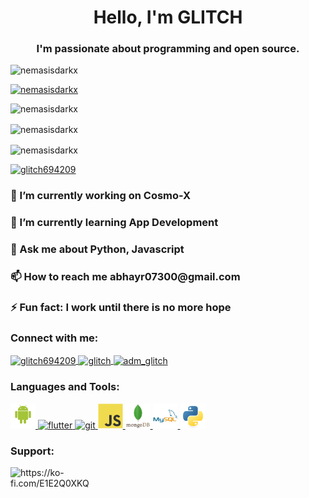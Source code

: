 <div align="center">
  <h1>Hello, I'm GLITCH</h1>
  <h3>I'm passionate about programming and open source.</h3>
</div>

<p align="left">
  <img src="https://profile-48ks.onrender.com/image?" alt="nemasisdarkx" />
</p>

<p align="left">
  <a href="https://github.com/ryo-ma/github-profile-trophy">
    <img src="https://github-profile-trophy.vercel.app/?username=nemasisdarkx" alt="nemasisdarkx" />
  </a>
</p>
<p>
  <img src="https://github-readme-stats.vercel.app/api/top-langs?username=nemasisdarkx&show_icons=true&locale=en&layout=compact" alt="nemasisdarkx" />
</p>

<p>
  <img align="center" src="https://github-readme-stats.vercel.app/api?username=nemasisdarkx&show_icons=true&locale=en" alt="nemasisdarkx" />
</p>

<p>
  <img align="center" src="https://github-readme-streak-stats.herokuapp.com/?user=nemasisdarkx&" alt="nemasisdarkx" />
</p>

<p align="left">
  <a href="https://twitter.com/glitch694209" target="blank">
    <img src="https://img.shields.io/twitter/follow/glitch694209?logo=twitter&style=for-the-badge" alt="glitch694209" />
  </a>
</p>

<div align="left">
  <h3>🔭 I’m currently working on <strong>Cosmo-X</strong></h3>
  <h3>🌱 I’m currently learning <strong>App Development</strong></h3>
  <h3>💬 Ask me about <strong>Python, Javascript</strong></h3>
  <h3>📫 How to reach me <strong>abhayr07300@gmail.com</strong></h3>
  <h3>⚡ Fun fact: <strong>I work until there is no more hope</strong></h3>
</div>

<h3 align="left">Connect with me:</h3>
<p align="left">
  <a href="https://twitter.com/glitch694209" target="blank">
    <img align="center" src="https://raw.githubusercontent.com/rahuldkjain/github-profile-readme-generator/master/src/images/icons/Social/twitter.svg" alt="glitch694209" height="30" width="40" />
  </a>
  <a href="https://stackoverflow.com/users/glitch" target="blank">
    <img align="center" src="https://raw.githubusercontent.com/rahuldkjain/github-profile-readme-generator/master/src/images/icons/Social/stack-overflow.svg" alt="glitch" height="30" width="40" />
  </a>
  <a href="https://instagram.com/adm_glitch" target="blank">
    <img align="center" src="https://raw.githubusercontent.com/rahuldkjain/github-profile-readme-generator/master/src/images/icons/Social/instagram.svg" alt="adm_glitch" height="30" width="40" />
  </a>
</p>

<h3 align="left">Languages and Tools:</h3>
<p align="left">
  <a href="https://developer.android.com" target="_blank" rel="noreferrer">
    <img src="https://raw.githubusercontent.com/devicons/devicon/master/icons/android/android-original-wordmark.svg" alt="android" width="40" height="40" />
  </a>
  <a href="https://flutter.dev" target="_blank" rel="noreferrer">
    <img src="https://www.vectorlogo.zone/logos/flutterio/flutterio-icon.svg" alt="flutter" width="40" height="40" />
  </a>
  <a href="https://git-scm.com/" target="_blank" rel="noreferrer">
    <img src="https://www.vectorlogo.zone/logos/git-scm/git-scm-icon.svg" alt="git" width="40" height="40" />
  </a>
  <a href="https://developer.mozilla.org/en-US/docs/Web/JavaScript" target="_blank" rel="noreferrer">
    <img src="https://raw.githubusercontent.com/devicons/devicon/master/icons/javascript/javascript-original.svg" alt="javascript" width="40" height="40" />
  </a>
  <a href="https://www.mongodb.com/" target="_blank" rel="noreferrer">
    <img src="https://raw.githubusercontent.com/devicons/devicon/master/icons/mongodb/mongodb-original-wordmark.svg" alt="mongodb" width="40" height="40" />
  </a>
  <a href="https://www.mysql.com/" target="_blank" rel="noreferrer">
    <img src="https://raw.githubusercontent.com/devicons/devicon/master/icons/mysql/mysql-original-wordmark.svg" alt="mysql" width="40" height="40" />
  </a>
  <a href="https://www.python.org" target="_blank" rel="noreferrer">
    <img src="https://raw.githubusercontent.com/devicons/devicon/master/icons/python/python-original.svg" alt="python" width="40" height="40" />
  </a>
</p>

<h3 align="left">Support:</h3>
<p>
  <a href="https://ko-fi.com/https://ko-fi.com/E1E2Q0XKQ">
    <img align="left" src="https://cdn.ko-fi.com/cdn/kofi3.png?v=3" height="50" width="210" alt="https://ko-fi.com/E1E2Q0XKQ" />
  </a>
</p>


